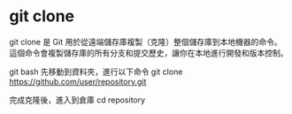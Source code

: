 # git clone
git clone 是 Git 用於從遠端儲存庫複製（克隆）整個儲存庫到本地機器的命令。
這個命令會複製儲存庫的所有分支和提交歷史，讓你在本地進行開發和版本控制。


git bash 先移動到資料夾，進行以下命令
git clone https://github.com/user/repository.git

完成克隆後，進入到倉庫
cd repository
